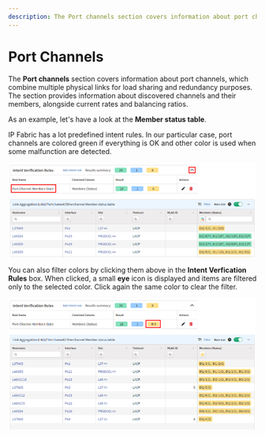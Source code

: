 ```yaml
---
description: The Port channels section covers information about port channels, which combine multiple physical links for load sharing and redundancy purposes.
---
```


# Port Channels

The **Port channels** section covers information about port channels, which
combine multiple physical links for load sharing and redundancy
purposes. The section provides information about discovered channels and
their members, alongside current rates and balancing ratios.

As an example, let's have a look at the **Member status table**.

IP Fabric has a lot predefined intent rules. In our particular case, port channels are colored green if everything is OK and other color is used when some malfunction are detected.

![Port-Channel Members State](port-channels/port-channel_members_state.png)

You can also filter colors by clicking them above in the **Intent Verfication Rules** box. When clicked, a small **eye** icon is displayed and items are filtered only to the selected color. Click again the same color to clear the filter.

![Port-Channel Members State - yellow](port-channels/port-channel_members_state_yellow.png)
